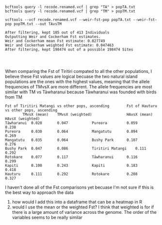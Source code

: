 ```
bcftools query -l recode.renamed.vcf | grep "TA" > popTA.txt
bcftools query -l recode.renamed.vcf | grep "TM" > popTM.txt

vcftools --vcf recode.renamed.vcf --weir-fst-pop popTA.txt --weir-fst-pop popTM.txt --out TAvsTM

After filtering, kept 105 out of 413 Individuals
Outputting Weir and Cockerham Fst estimates.
Weir and Cockerham mean Fst estimate: 0.027749
Weir and Cockerham weighted Fst estimate: 0.047463
After filtering, kept 198474 out of a possible 198474 Sites




```
When comparing the Fst of Tiritiri compated to all the other populations, I believe these Fst values are logical becuase the two natural island populations are the ones with the highest values, meaning that the allele frequencies of TMvsX are more different. The allele frequencies are most similar with TM vs Tāwharanui because Tāwharanui was founded with birds from TM
```
Fst of Tiritiri Matangi vs other pops, ascending		Fst of Hauturu vs other pops, ascending		
		TMvsX (mean)	TMvsX (weighted)				HAvsX (mean)	HAvsX (weighted)
Tāwharanui 	0.028		0.047			Pureora			0.059		0.238
Pureora		0.030		0.064			Mangatutu		0.094		0.269
Mangatutu	0.035		0.064			Bushy Park		0.107		0.276
Bushy Park	0.047		0.086			Tiritiri Matangi	0.111		0.292
Rotokare	0.077		0.117			Tāwharanui 		0.116		0.299
Kapiti		0.100		0.243			Kapiti			0.183		0.418
Hauturu		0.111		0.292			Rotokare		0.208		0.327
```
I haven't done all of the Fst comparisons yet becuase I'm not sure if this is the best way to approach the data
1) how would I add this into a dataframe that can be a heatmap in R
2) would I use the mean or the weighted Fst? I think that weighted is for if there is a large amount of variance across the genome. The order of the variables seems to be really similar 
